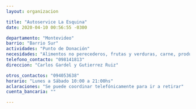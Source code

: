 ```yaml
---
layout: organizacion

title: "Autoservice La Esquina"
date: 2020-04-10 00:56:55 -0300

departamento: "Montevideo"
barrio: "Barrio Sur"
actividades: "Punto de Donación"
necesidades: "Alimentos no perecederos, frutas y verduras, carne, productos sanitarios (tapabocas, guantes, alcohol en gel, detergente,etc), recipientes o tuppers"
telefono_contacto: "098141813"
direccion: "Carlos Gardel y Gutierrez Ruiz"

otros_contactos: "094053638"
horario: "Lunes a Sábado 10:00 a 21:00hs"
aclaraciones: "Se puede coordinar telefónicamente para ir a retirar"
cuenta_bancaria: ""

---
```

